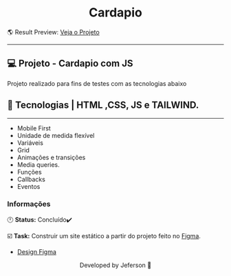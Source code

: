 <h1 align="center">Cardapio</h1>

  🌎 Result Preview: [Veja o Projeto](https://cardapio-finalizado.vercel.app/)
</div>

---

## 💻 Projeto - Cardapio com JS
<p>
Projeto realizado para fins de testes com as tecnologias abaixo
</p>

## 🧪 Tecnologias | HTML ,CSS, JS e TAILWIND.
---
- Mobile First
- Unidade de medida flexível
- Variáveis
- Grid
- Animações e transições
- Media queries.
- Funções
- Callbacks
- Eventos

### Informações  

🕛 **Status:** Concluído✔️

☑️ **Task:** Construir um site estático a partir do projeto feito no [Figma](https://www.figma.com).
- [Design Figma](https://www.figma.com/file/oa2OsSzV6tvNkWMyDBU3jT/Restaurant---Sujeito-Programador-(Community)?type=design&node-id=0-1&mode=design&t=pVukStByJiXCaC5c-0)

<p align="center">
Developed by Jeferson 🚀
</p>
</p>
